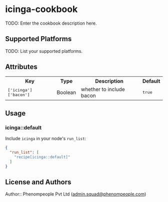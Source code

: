 # icinga-cookbook

TODO: Enter the cookbook description here.

## Supported Platforms

TODO: List your supported platforms.

## Attributes

<table>
  <tr>
    <th>Key</th>
    <th>Type</th>
    <th>Description</th>
    <th>Default</th>
  </tr>
  <tr>
    <td><tt>['icinga']['bacon']</tt></td>
    <td>Boolean</td>
    <td>whether to include bacon</td>
    <td><tt>true</tt></td>
  </tr>
</table>

## Usage

### icinga::default

Include `icinga` in your node's `run_list`:

```json
{
  "run_list": [
    "recipe[icinga::default]"
  ]
}
```

## License and Authors

Author:: Phenompeople Pvt Ltd (<admin.squad@phenompeople.com>)
